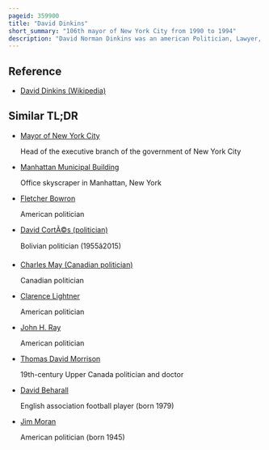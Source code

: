 ```yaml
---
pageid: 359900
title: "David Dinkins"
short_summary: "106th mayor of New York City from 1990 to 1994"
description: "David Norman Dinkins was an american Politician, Lawyer, and Author who served as the 106th Mayor of New York City from 1990 to 1993."
---
```


## Reference

- [David Dinkins (Wikipedia)](https://en.wikipedia.org/?curid=359900)

## Similar TL;DR

- [Mayor of New York City](/tldr/en/mayor-of-new-york-city)

  Head of the executive branch of the government of New York City

- [Manhattan Municipal Building](/tldr/en/manhattan-municipal-building)

  Office skyscraper in Manhattan, New York

- [Fletcher Bowron](/tldr/en/fletcher-bowron)

  American politician

- [David CortÃ©s (politician)](/tldr/en/david-cortes-politician)

  Bolivian politician (1955â2015)

- [Charles May (Canadian politician)](/tldr/en/charles-may-canadian-politician)

  Canadian politician

- [Clarence Lightner](/tldr/en/clarence-lightner)

  American politician

- [John H. Ray](/tldr/en/john-h-ray)

  American politician

- [Thomas David Morrison](/tldr/en/thomas-david-morrison)

  19th-century Upper Canada politician and doctor

- [David Beharall](/tldr/en/david-beharall)

  English association football player (born 1979)

- [Jim Moran](/tldr/en/jim-moran)

  American politician (born 1945)
